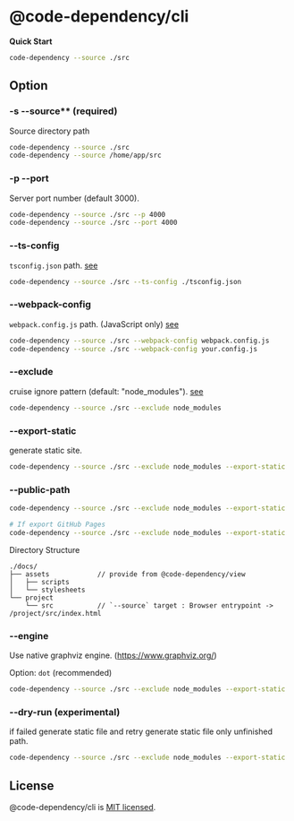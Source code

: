 # @code-dependency/cli

**Quick Start**

```sh
code-dependency --source ./src
```

## Option

### -s --source\*\* (required)

Source directory path

```bash
code-dependency --source ./src
code-dependency --source /home/app/src
```

### -p --port

Server port number (default 3000).

```bash
code-dependency --source ./src --p 4000
code-dependency --source ./src --port 4000
```

### --ts-config

`tsconfig.json` path. [see](https://github.com/sverweij/dependency-cruiser/blob/develop/doc/cli.md#--ts-config-use-a-typescript-configuration-file-project)

```bash
code-dependency --source ./src --ts-config ./tsconfig.json
```

### --webpack-config

`webpack.config.js` path. (JavaScript only) [see](https://github.com/sverweij/dependency-cruiser/blob/develop/doc/cli.md#--webpack-config-use-the-resolution-options-of-a-webpack-configuration)

```bash
code-dependency --source ./src --webpack-config webpack.config.js
code-dependency --source ./src --webpack-config your.config.js
```

### --exclude

cruise ignore pattern (default: "node_modules"). [see](https://github.com/sverweij/dependency-cruiser/blob/develop/doc/cli.md#--exclude-exclude-dependencies-from-being-cruised)

```bash
code-dependency --source ./src --exclude node_modules
```

### --export-static

generate static site.

```bash
code-dependency --source ./src --exclude node_modules --export-static ./docs
```

### --public-path

```bash
code-dependency --source ./src --exclude node_modules --export-static ./docs --public-path /docs

# If export GitHub Pages
code-dependency --source ./src --exclude node_modules --export-static ./docs --public-path https://himenon.github.io/code-dependency/
```

Directory Structure

```
./docs/
├── assets            // provide from @code-dependency/view
│   ├── scripts
│   └── stylesheets
└── project
    └── src           // `--source` target : Browser entrypoint -> /project/src/index.html
```

### --engine

Use native graphviz engine. (https://www.graphviz.org/)

Option: `dot` (recommended)

```bash
code-dependency --source ./src --exclude node_modules --export-static ./docs --public-path /docs --engine dot
```

### --dry-run (experimental)

if failed generate static file and retry generate static file only unfinished path.

```bash
code-dependency --source ./src --exclude node_modules --export-static ./docs --dry-run
```

## License

@code-dependency/cli is [MIT licensed](https://github.com/Himenon/code-dependency/blob/master/LICENSE).

